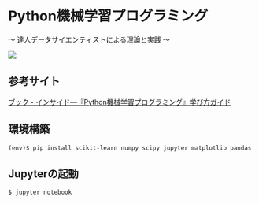 # Python機械学習プログラミング 
〜 達人データサイエンティストによる理論と実践 〜

<a  href="https://www.amazon.co.jp/gp/product/4844380605/ref=as_li_tf_il?ie=UTF8&camp=247&creative=1211&creativeASIN=4844380605&linkCode=as2&tag=ironhotcom-22"><img border="0" src="http://ws-fe.amazon-adsystem.com/widgets/q?_encoding=UTF8&ASIN=4844380605&Format=_SL160_&ID=AsinImage&MarketPlace=JP&ServiceVersion=20070822&WS=1&tag=ironhotcom-22" ></a><img src="http://ir-jp.amazon-adsystem.com/e/ir?t=ironhotcom-22&l=as2&o=9&a=4844380605" width="1" height="1" border="0" alt="" style="border:none !important; margin:0px !important;" />

## 参考サイト
[ブック・インサイド―『Python機械学習プログラミング』学び方ガイド](https://thinkit.co.jp/article/9926)

## 環境構築

```
(env)$ pip install scikit-learn numpy scipy jupyter matplotlib pandas
```

## Jupyterの起動

```
$ jupyter notebook
```